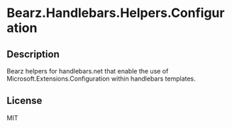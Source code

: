 # Bearz.Handlebars.Helpers.Configuration

## Description

Bearz helpers for handlebars.net that enable the use of Microsoft.Extensions.Configuration 
within handlebars templates.

## License

MIT